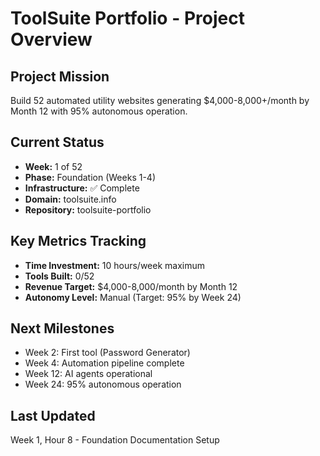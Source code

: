 # ToolSuite Portfolio - Project Overview

## Project Mission
Build 52 automated utility websites generating $4,000-8,000+/month by Month 12 with 95% autonomous operation.

## Current Status
- **Week:** 1 of 52
- **Phase:** Foundation (Weeks 1-4)
- **Infrastructure:** ✅ Complete
- **Domain:** toolsuite.info
- **Repository:** toolsuite-portfolio

## Key Metrics Tracking
- **Time Investment:** 10 hours/week maximum
- **Tools Built:** 0/52
- **Revenue Target:** $4,000-8,000/month by Month 12
- **Autonomy Level:** Manual (Target: 95% by Week 24)

## Next Milestones
- Week 2: First tool (Password Generator)
- Week 4: Automation pipeline complete
- Week 12: AI agents operational
- Week 24: 95% autonomous operation

## Last Updated
Week 1, Hour 8 - Foundation Documentation Setup